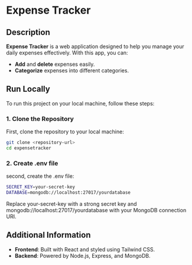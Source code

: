 # Expense Tracker

## Description

**Expense Tracker** is a web application designed to help you manage your daily expenses effectively. With this app, you can:

- **Add** and **delete** expenses easily.
- **Categorize** expenses into different categories.

## Run Locally

To run this project on your local machine, follow these steps:

### 1. Clone the Repository

First, clone the repository to your local machine:

```bash
git clone <repository-url>
cd expensetracker
```

### 2. Create .env file

second, create the .env file:

```bash
SECRET_KEY=your-secret-key
DATABASE=mongodb://localhost:27017/yourdatabase
```
Replace your-secret-key with a strong secret key and mongodb://localhost:27017/yourdatabase with your MongoDB connection URI.

## Additional Information
- **Frontend**: Built with React and styled using Tailwind CSS.
- **Backend**: Powered by Node.js, Express, and MongoDB.
